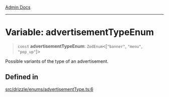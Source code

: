[Admin Docs](/)

***

# Variable: advertisementTypeEnum

> `const` **advertisementTypeEnum**: `ZodEnum`\<[`"banner"`, `"menu"`, `"pop_up"`]\>

Possible variants of the type of an advertisement.

## Defined in

[src/drizzle/enums/advertisementType.ts:6](https://github.com/NishantSinghhhhh/talawa-api/blob/ff0f1d6ae21d3428519b64e42fe3bfdff573cb6e/src/drizzle/enums/advertisementType.ts#L6)
